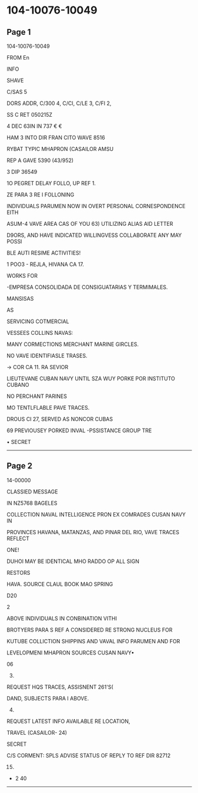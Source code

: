 # 104-10076-10049

## Page 1

104-10076-10049

FROM En

INFO

SHAVE

C/SAS 5

DORS ADDR, C/300 4, C/CI, C/LE 3, C/FI 2,

SS C RET 050215Z

4 DEC 63IN IN 737 € €

HAM 3 INTO DIR FRAN CITO WAVE 8516

RYBAT TYPIC MHAPRON (CASAILOR AMSU

REP A GAVE 5390 (43/952)

3 DIP 36549

1O PEGRET DELAY FOLLO, UP REF 1.

ZE PARA 3 RE I FOLLONING

INDIVIDUALS PARUMEN NOW IN OVERT PERSONAL CORNESPONDENCE EITH

ASUM-4 VAVE AREA CAS OF YOU 63) UTILIZING ALIAS AID LETTER

D9ORS, AND HAVE INDICATED WILLINGVESS COLLABORATE ANY MAY POSSI

BLE AUTI RESIME ACTIVITIES!

1 POO3 - REJLA, HIVANA CA 17.

WORKS FOR

-EMPRESA CONSOLIDADA DE CONSIGUATARIAS Y TERMIMALES.

MANSISAS

AS

SERVICING COTMERCIAL

VESSEES COLLINS NAVAS:

MANY CORMECTIONS MERCHANT MARINE GIRCLES.

NO VAVE IDENTIFIASLE TRASES.

→ COR CA 11. RA SEVIOR

LIEUTEVANE CUBAN NAVY UNTIL SZA WUY PORKE POR INSTITUTO CUBANO

NO PERCHANT PARINES

MO TENTLFLABLE PAVE TRACES.

DROUS CI 27, SERVED AS NONCOR CUBAS

69 PREVIOUSEY PORKED INVAL -PSSISTANCE GROUP TRE

• SECRET

---

## Page 2

14-00000

CLASSIED MESSAGE

IN NZ5768 BAGELES

COLLECTION NAVAL INTELLIGENCE PRON EX COMRADES CUSAN NAVY IN

PROVINCES HAVANA, MATANZAS, AND PINAR DEL RIO, VAVE TRACES REFLECT

ONE!

DUHOI MAY BE IDENTICAL MHO RADDO OP ALL SIGN

RESTORS

HAVA. SOURCE CLAUL BOOK MAO SPRING

D20

2

ABOVE INDIVIDUALS IN CONBINATION VITHI

BROTYERS PARA S REF A CONSIDERED RE STRONG NUCLEUS FOR

KUTUBE COLLICTION SHIPPINS AND VAVAL INFO PARUMEN AND FOR

LEVELOPMENI MHAPRON SOURCES CUSAN NAVY•

06

3.

REQUEST HQS TRACES, ASSISNENT 261'S(

DAND, SUBJECTS PARA I ABOVE.

4.

REQUEST LATEST INFO AVAILABLE RE LOCATION,

TRAVEL (CASAILOR- 24)

SECRET

C/S CORMENT: SPLS ADVISE STATUS OF REPLY TO REF DIR 82712

15.

* 2 40

---

